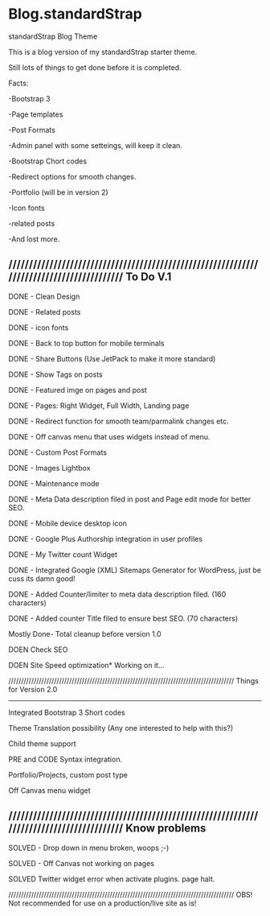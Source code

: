 Blog.standardStrap
==================

standardStrap Blog Theme

This is a blog version of my standardStrap starter theme.

Still lots of things to get done before it is completed.

Facts:

-Bootstrap 3

-Page templates

-Post Formats

-Admin panel with some setteings, will keep it clean.

-Bootstrap Chort codes

-Redirect options for smooth changes.

-Portfolio (will be in version 2)

-Icon fonts

-related posts

-And lost more.

/////////////////////////////////////////////////////////////////////////////////////////
To Do V.1
--------------------------------------------------------------------------------------

DONE - Clean Design

DONE - Related posts

DONE - icon fonts

DONE - Back to top button for mobile terminals

DONE - Share Buttons (Use JetPack to make it more standard)

DONE - Show Tags on posts

DONE - Featured imge on pages and post

DONE - Pages: Right Widget, Full Width, Landing page

DONE - Redirect function for smooth team/parmalink changes etc.

DONE - Off canvas menu that uses widgets instead of menu.

DONE - Custom Post Formats

DONE - Images Lightbox

DONE - Maintenance mode

DONE - Meta Data description filed in post and Page edit mode for better SEO.

DONE - Mobile device desktop icon

DONE - Google Plus Authorship integration in user profiles

DONE - My Twitter count Widget

DONE - Integrated Google (XML) Sitemaps Generator for WordPress, just be cuss its damn good!

DONE - Added Counter/limiter to meta data description filed. (160 characters)

DONE - Added counter Title filed to ensure best SEO. (70 characters)

Mostly Done- Total cleanup before version 1.0

DOEN Check SEO

DOEN Site Speed optimization* Working on it...





/////////////////////////////////////////////////////////////////////////////////////////
Things for Version 2.0
________________________________________________________________________________________

Integrated Bootstrap 3 Short codes

Theme Translation possibility (Any one interested to help with this?)

Child theme support

PRE and CODE Syntax integration.

Portfolio/Projects, custom post type

Off Canvas menu widget




/////////////////////////////////////////////////////////////////////////////////////////
Know problems
----------------------------------------------------------------------------------------
SOLVED - Drop down in menu broken, woops ;-)

SOLVED - Off Canvas not working on pages

SOLVED Twitter widget error when activate plugins. page halt.

/////////////////////////////////////////////////////////////////////////////////////////
OBS! Not recommended for use on a production/live site as is!


